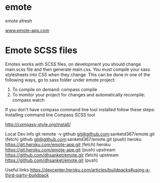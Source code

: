 emote
=====

emote afresh

www.emote-app.com


Emote SCSS files
================
Emotes works with SCSS files, on development you should change main.scss file and then generate main.css.
You must compile your sass stylesheets into CSS when they change.
This can be done in one of the following ways, go to sass folder under emote project:
  1. To compile on demand:
     compass compile
  2. To monitor your project for changes and automatically recompile:
     compass watch

If you don't have compass command line tool installed follow these steps:
Installing command line Compass SCSS tool

http://compass-style.org/install/



Local Dev info
git remote -v
github	git@github.com:sanketd367/emote.git (fetch)
github	git@github.com:sanketd367/emote.git (push)
heroku	https://git.heroku.com/emote-app.git (fetch)
heroku	https://git.heroku.com/emote-app.git (push)
upstream	https://github.com/dhsanket/emote.git (fetch)
upstream	https://github.com/dhsanket/emote.git (push)



Useful links
https://devcenter.heroku.com/articles/buildpacks#using-a-third-party-buildpack
